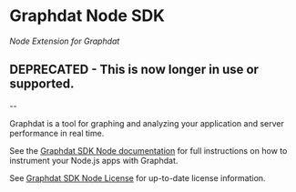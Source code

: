 # Graphdat Node SDK

*Node Extension for Graphdat*

## DEPRECATED - This is now longer in use or supported.

--

Graphdat is a tool for graphing and analyzing your application and server performance in real time.

See the [Graphdat SDK Node documentation](http://premium-support.boundary.com/customer/portal/articles/1635534-node-js-sdk-and-instrumentation-) for full instructions on how to instrument your Node.js apps with Graphdat.

See [Graphdat SDK Node License](https://github.com/alphashack/graphdat-sdk-node/blob/master/LICENSE) for up-to-date license information.
